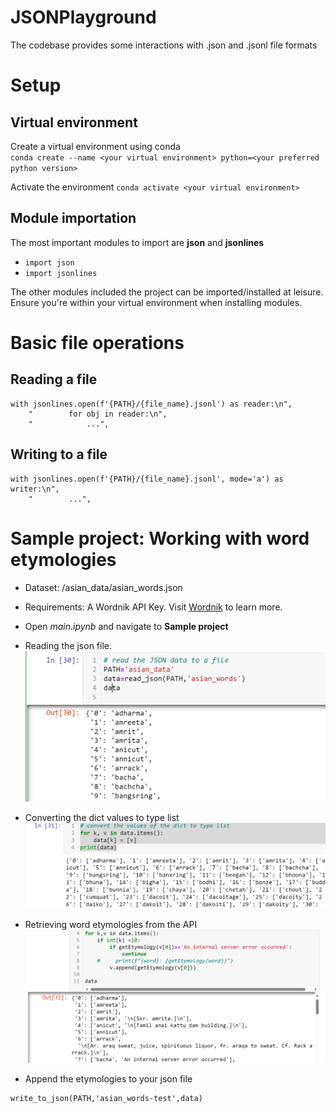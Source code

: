 # JSONPlayground
The codebase provides some interactions with .json and .jsonl file formats

# Setup
## Virtual environment
Create a virtual environment using conda <br>
`conda create --name <your virtual environment> python=<your preferred python version>`

Activate the environment
`conda activate <your virtual environment>`

## Module importation
The most important modules to import are **json** and **jsonlines**
-  `import json`
-  `import jsonlines`

The other modules included the project can be imported/installed at leisure. 
Ensure you're within your virtual environment when installing modules. 

# Basic file operations
## Reading a file 
```
with jsonlines.open(f'{PATH}/{file_name}.jsonl') as reader:\n",
    "        for obj in reader:\n",
    "            ...",
```

## Writing to a file
```
with jsonlines.open(f'{PATH}/{file_name}.jsonl', mode='a') as writer:\n",
    "        ...",
```

# Sample project: Working with word etymologies
* Dataset: /asian_data/asian_words.json

* Requirements: A Wordnik API Key.
Visit [Wordnik](https://developer.wordnik.com) to learn more.

* Open *main.ipynb*  and navigate to **Sample project**

* Reading the json file. 
 ![image](test/img1.png)

* Converting the dict values to type list
 ![image](test/img2.png)

* Retrieving word etymologies from the API
 ![image](test/img3.png)

* Append the etymologies to your json file
```
write_to_json(PATH,'asian_words-test',data)
```




